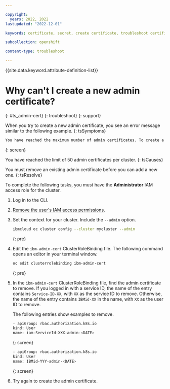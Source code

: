 ```yaml
---

copyright: 
  years: 2022, 2022
lastupdated: "2022-12-01"

keywords: certificate, secret, create certificate, troubleshoot certificate, troubleshoot secret

subcollection: openshift

content-type: troubleshoot

---
```


{{site.data.keyword.attribute-definition-list}}




# Why can't I create a new admin certificate?
{: #ts_admin-cert}
{: troubleshoot}
{: support}


When you try to create a new admin certificate, you see an error message similar to the following example.
{: tsSymptoms}

```sh
You have reached the maximum number of admin certificates. To create a new admin certificate, you must remove an existing one by revoking a user's IAM admin permissions and then removing their entry from the `ibm-admin-cert` ClusterRoleBinding.
```
{: screen}

You have reached the limit of 50 admin certificates per cluster. 
{: tsCauses}

You must remove an existing admin certificate before you can add a new one.
{: tsResolve}

To complete the following tasks, you must have the **Administrator** IAM access role for the cluster. 

1. Log in to the CLI. 

2. [Remove the user's IAM access permissions](/docs/account?topic=cli-ibmcloud_commands_iam).

3. Set the context for your cluster. Include the `--admin` option.

    ```sh
    ibmcloud oc cluster config --cluster mycluster --admin
    ```
    {: pre}

4. Edit the `ibm-admin-cert` ClusterRoleBinding file. The following command opens an editor in your terminal window. 

    ```sh
    oc edit clusterrolebinding ibm-admin-cert
    ```
    {: pre}

5. In the `ibm-admin-cert` ClusterRoleBinding file, find the admin certificate to remove. If you logged in with a service ID, the name of the entry contains `Service-ID-XX`, with `XX` as the service ID to remove. Otherwise, the name of the entry contains `IBMid-XX` in the name, with `XX` as the user ID to remove. 

    The following entries show examples to remove. 

    ```sh
    - apiGroup: rbac.authorization.k8s.io
    kind: User
    name: iam-ServiceId-XXX-admin-<DATE>
    ```
    {: screen}

    ```sh
    - apiGroup: rbac.authorization.k8s.io
    kind: User
    name: IBMid-YYY-admin-<DATE>
    ```
    {: screen}

6. Try again to create the admin certificate. 
    

 
